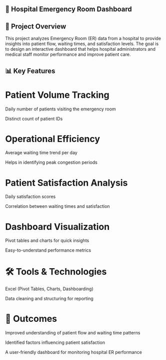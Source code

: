 ## 🏥 Hospital Emergency Room Dashboard

## 📌 Project Overview

This project analyzes Emergency Room (ER) data from a hospital to provide insights into patient flow, waiting times, and satisfaction levels. The goal is to design an interactive dashboard that helps hospital administrators and medical staff monitor performance and improve patient care.

## 📊 Key Features

# Patient Volume Tracking

Daily number of patients visiting the emergency room

Distinct count of patient IDs

# Operational Efficiency

Average waiting time trend per day

Helps in identifying peak congestion periods

# Patient Satisfaction Analysis

Daily satisfaction scores

Correlation between waiting times and satisfaction

# Dashboard Visualization

Pivot tables and charts for quick insights

Easy-to-understand performance metrics

# 🛠️ Tools & Technologies

Excel (Pivot Tables, Charts, Dashboarding)

Data cleaning and structuring for reporting

# 🎯 Outcomes

Improved understanding of patient flow and waiting time patterns

Identified factors influencing patient satisfaction

A user-friendly dashboard for monitoring hospital ER performance
